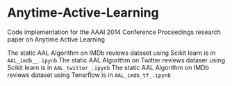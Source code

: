 # Anytime-Active-Learning
Code implementation for the AAAI 2014 Conference Proceedings research paper on Anytime Active Learning

The static AAL Algorithm on IMDb reviews dataset using Scikit learn is in `AAL_imdb__.ipynb`
The static AAL Algorithm on Twitter reviews dataser using Scikit learn is in `AAL_twitter_.ipynb`
The static AAL Algorithm on IMDb reviews dataset using Tensrflow is in `AAL_imdb_tf_.ipynb`
